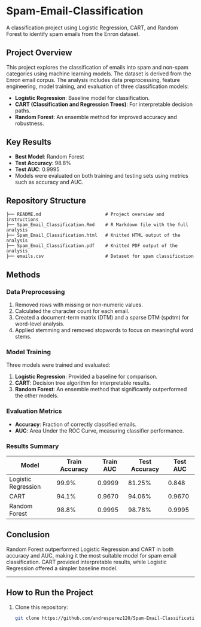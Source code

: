 # Spam-Email-Classification

A classification project using Logistic Regression, CART, and Random Forest to identify spam emails from the Enron dataset.

## Project Overview
This project explores the classification of emails into spam and non-spam categories using machine learning models. The dataset is derived from the Enron email corpus. The analysis includes data preprocessing, feature engineering, model training, and evaluation of three classification models:

- **Logistic Regression**: Baseline model for classification.
- **CART (Classification and Regression Trees)**: For interpretable decision paths.
- **Random Forest**: An ensemble method for improved accuracy and robustness.

## Key Results
- **Best Model**: Random Forest
- **Test Accuracy**: 98.8%
- **Test AUC**: 0.9995
- Models were evaluated on both training and testing sets using metrics such as accuracy and AUC.

## Repository Structure
```
├── README.md                        # Project overview and instructions
├── Spam_Email_Classification.Rmd    # R Markdown file with the full analysis
├── Spam_Email_Classification.html   # Knitted HTML output of the analysis
├── Spam_Email_Classification.pdf    # Knitted PDF output of the analysis
├── emails.csv                       # Dataset for spam classification
```



## Methods

### Data Preprocessing
1. Removed rows with missing or non-numeric values.
2. Calculated the character count for each email.
3. Created a document-term matrix (DTM) and a sparse DTM (spdtm) for word-level analysis.
4. Applied stemming and removed stopwords to focus on meaningful word stems.

### Model Training
Three models were trained and evaluated:
1. **Logistic Regression**: Provided a baseline for comparison.
2. **CART**: Decision tree algorithm for interpretable results.
3. **Random Forest**: An ensemble method that significantly outperformed the other models.

### Evaluation Metrics
- **Accuracy**: Fraction of correctly classified emails.
- **AUC**: Area Under the ROC Curve, measuring classifier performance.

### Results Summary
| Model                 | Train Accuracy | Train AUC | Test Accuracy | Test AUC |
|-----------------------|----------------|-----------|---------------|----------|
| Logistic Regression   | 99.9%         | 0.9999    | 81.25%        | 0.848    |
| CART                  | 94.1%         | 0.9670    | 94.06%        | 0.9670   |
| Random Forest         | 98.8%         | 0.9995    | 98.78%        | 0.9995   |

## Conclusion
Random Forest outperformed Logistic Regression and CART in both accuracy and AUC, making it the most suitable model for spam email classification. CART provided interpretable results, while Logistic Regression offered a simpler baseline model.

---

## How to Run the Project
1. Clone this repository:
   ```bash
   git clone https://github.com/andresperez120/Spam-Email-Classification.git
